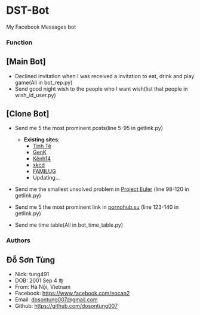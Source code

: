 # DST-Bot
My Facebook Messages bot

### Function

## [Main Bot]
* Declined invitation when I was received a invitation to eat, drink and play game(All in bot_rep.py)
* Send good night wish to the people who I want wish(list that people in wish_id_user.py)

## [Clone Bot]
* Send me 5 the most prominent posts(line 5-95 in getlink.py)
  + **Existing sites**:
    - [Tinh Tế](https://tinhte.vn/)
    - [GenK](http://genk.vn/)
    - [Kênh14](http://kenh14.vn/)
    - [xkcd](https://xkcd.com/)
    - [FAMILUG](http://www.familug.org/)
    - Updating...

* Send me the smallest unsolved problem in [Project Euler](https://projecteuler.net/) (line 98-120 in getlink.py)

* Send me 5 the most prominent link in [pornohub.su](https://pornohub.su/) (line 123-140 in getlink.py)

* Send me time table(All in bot_time_table.py)


### Authors
 ## Đỗ Sơn Tùng
   * Nick: tung491
   * DOB: 2001 Sep 4 :virgo: 
   * From: Hà Nội, Vietnam
   * Facebook: https://www.facebook.com/eocan2
   * Email: dosontung007@gmail.com
   * Github: https://github.com/dosontung007

